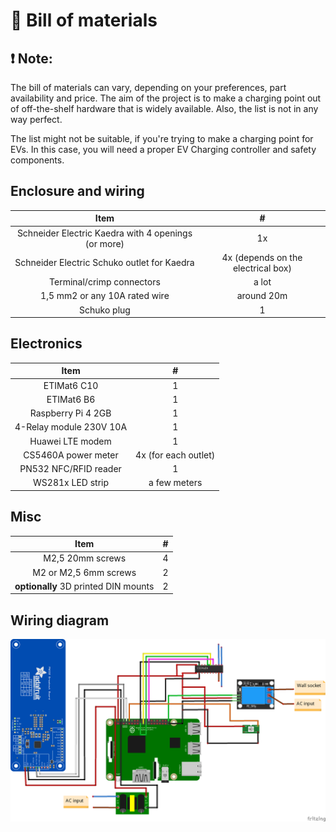 # 📝 Bill of materials

## ❗ Note:

The bill of materials can vary, depending on your preferences, part availability and price. The aim of the project is to
make a charging point out of off-the-shelf hardware that is widely available. Also, the list is not in any way perfect.

The list might not be suitable, if you're trying to make a charging point for EVs. In this case, you will need a proper
EV Charging controller and safety components.

## Enclosure and wiring

|                        Item                         |                 #                  |
|:---------------------------------------------------:|:----------------------------------:|
| Schneider Electric Kaedra with 4 openings (or more) |                 1x                 |
|     Schneider Electric Schuko outlet for Kaedra     | 4x (depends on the electrical box) | 
|              Terminal/crimp connectors              |               a lot                | 
|            1,5 mm2 or any 10A rated wire            |             around 20m             | 
|                     Schuko plug                     |                 1                  |

## Electronics

|          Item           |          #           |
|:-----------------------:|:--------------------:|
|       ETIMat6 C10       |          1           |
|       ETIMat6 B6        |          1           |
|   Raspberry Pi 4 2GB    |          1           |
| 4-Relay module 230V 10A |          1           |
|    Huawei LTE modem     |          1           |
|   CS5460A power meter   | 4x (for each outlet) |
|  PN532 NFC/RFID reader  |          1           |
|    WS281x LED strip     |     a few meters     |

## Misc

|                 Item                 |  #  | 
|:------------------------------------:|:---:|
|           M2,5 20mm screws           |  4  |
|        M2 or M2,5 6mm screws         |  2  |
| __optionally__ 3D printed DIN mounts |  2  |

## Wiring diagram

![](WiringSketch_eng.png)